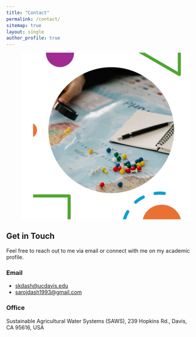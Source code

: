 ```yaml
---
title: "Contact"
permalink: /contact/
sitemap: true
layout: single
author_profile: true
---
```


<figure style="width: 450px" class="align-right">
  <img src="/assets/images/Location_find.jpg" alt="">
</figure>


## Get in Touch

Feel free to reach out to me via email or connect with me on my academic profile.
### Email
- [skdash@ucdavis.edu](mailto:skdash@ucdavis.edu)
- [sarojdash1993@gmail.com](mailto:sarojdash1993@gmail.com)

### Office
Sustainable Agricultural Water Systems (SAWS),
239 Hopkins Rd., Davis,
CA 95616, USA

